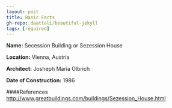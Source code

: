 ```yaml
---
layout: post
title: Basic Facts
gh-repo: daattali/beautiful-jekyll
tags: [required]
---
```


**Name:** Secession Building or Sezession House

**Location:** Vienna, Austria

**Architect:** Josheph Maria Olbrich

**Date of Construction:** 1986


####References
http://www.greatbuildings.com/buildings/Sezession_House.html

